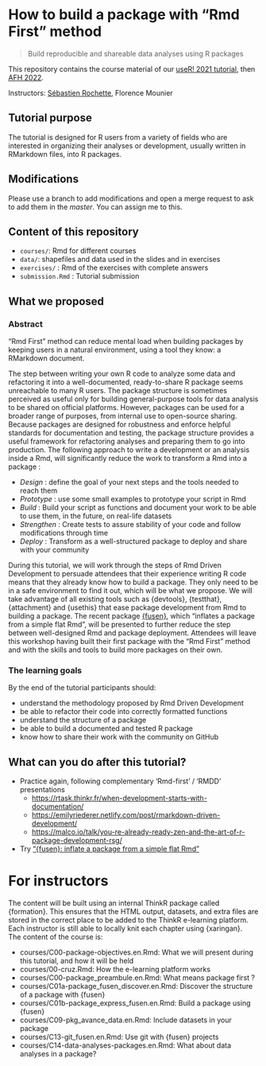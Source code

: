 
<!-- README.md is generated from README.Rmd. Please edit that file -->

# How to build a package with “Rmd First” method

> Build reproducible and shareable data analyses using R packages

<!-- badges: start -->
<!-- badges: end -->

This repository contains the course material of our [useR! 2021
tutorial](https://user2021.r-project.org/), then [AFH
2022](https://www.association-francaise-halieutique.fr).

Instructors: [Sébastien Rochette](https://statnmap.com), Florence
Mounier

## Tutorial purpose

The tutorial is designed for R users from a variety of fields who are
interested in organizing their analyses or development, usually written
in RMarkdown files, into R packages.

## Modifications

Please use a branch to add modifications and open a merge request to ask
to add them in the *master*. You can assign me to this.

## Content of this repository

-   `courses/`: Rmd for different courses
-   `data/`: shapefiles and data used in the slides and in exercises
-   `exercises/` : Rmd of the exercises with complete answers
-   `submission.Rmd` : Tutorial submission

## What we proposed

### Abstract

“Rmd First” method can reduce mental load when building packages by
keeping users in a natural environment, using a tool they know: a
RMarkdown document.

The step between writing your own R code to analyze some data and
refactoring it into a well-documented, ready-to-share R package seems
unreachable to many R users. The package structure is sometimes
perceived as useful only for building general-purpose tools for data
analysis to be shared on official platforms. However, packages can be
used for a broader range of purposes, from internal use to open-source
sharing. Because packages are designed for robustness and enforce
helpful standards for documentation and testing, the package structure
provides a useful framework for refactoring analyses and preparing them
to go into production. The following approach to write a development or
an analysis inside a Rmd, will significantly reduce the work to
transform a Rmd into a package :

-   *Design* : define the goal of your next steps and the tools needed
    to reach them
-   *Prototype* : use some small examples to prototype your script in
    Rmd
-   *Build* : Build your script as functions and document your work to
    be able to use them, in the future, on real-life datasets
-   *Strengthen* : Create tests to assure stability of your code and
    follow modifications through time
-   *Deploy* : Transform as a well-structured package to deploy and
    share with your community

During this tutorial, we will work through the steps of Rmd Driven
Development to persuade attendees that their experience writing R code
means that they already know how to build a package. They only need to
be in a safe environment to find it out, which will be what we propose.
We will take advantage of all existing tools such as {devtools},
{testthat}, {attachment} and {usethis} that ease package development
from Rmd to building a package. The recent package
[{fusen}](https://thinkr-open.github.io/fusen), which “inflates a
package from a simple flat Rmd”, will be presented to further reduce the
step between well-designed Rmd and package deployment. Attendees will
leave this workshop having built their first package with the “Rmd
First” method and with the skills and tools to build more packages on
their own.

### The learning goals

By the end of the tutorial participants should:

-   understand the methodology proposed by Rmd Driven Development
-   be able to refactor their code into correctly formatted functions
-   understand the structure of a package
-   be able to build a documented and tested R package
-   know how to share their work with the community on GitHub

## What can you do after this tutorial?

-   Practice again, following complementary ‘Rmd-first’ / ‘RMDD’
    presentations
    -   <https://rtask.thinkr.fr/when-development-starts-with-documentation/>
    -   <https://emilyriederer.netlify.com/post/rmarkdown-driven-development/>
    -   <https://malco.io/talk/you-re-already-ready-zen-and-the-art-of-r-package-development-rsg/>
-   Try [“{fusen}: inflate a package from a simple flat
    Rmd”](https://rtask.thinkr.fr/fusen-create-a-package-from-a-single-rmarkdown-file/)

# For instructors

The content will be built using an internal ThinkR package called
{formation}. This ensures that the HTML output, datasets, and extra
files are stored in the correct place to be added to the ThinkR
e-learning platform.  
Each instructor is still able to locally knit each chapter using
{xaringan}.  
The content of the course is:

-   courses/C00-package-objectives.en.Rmd: What we will present during
    this tutorial, and how it will be held
-   courses/00-cruz.Rmd: How the e-learning platform works
-   courses/C00-package_preambule.en.Rmd: What means package first ?
-   courses/C01a-package_fusen_discover.en.Rmd: Discover the structure
    of a package with {fusen}
-   courses/C01b-package_express_fusen.en.Rmd: Build a package using
    {fusen}
    <!-- - courses/C06-pkg_avance_test.Rmd: Go further with unit tests -->
-   courses/C09-pkg_avance_data.en.Rmd: Include datasets in your package
-   courses/C13-git_fusen.en.Rmd: Use git with {fusen} projects
-   courses/C14-data-analyses-packages.en.Rmd: What about data analyses
    in a package?
